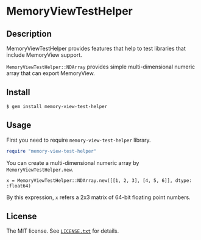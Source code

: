 # MemoryViewTestHelper

## Description

MemoryViewTestHelper provides features that help to test libraries that include MemoryView support.

`MemoryViewTestHelper::NDArray` provides simple multi-dimensional numeric array that can export MemoryView.

## Install

```console
$ gem install memory-view-test-helper
```

## Usage

First you need to require `memory-view-test-helper` library.

```ruby
require "memory-view-test-helper"
```

You can create a multi-dimensional numeric array by `MemoryViewTestHelper.new`.

```
x = MemoryViewTestHelper::NDArray.new([[1, 2, 3], [4, 5, 6]], dtype: :float64)
```

By this expression, `x` refers a 2x3 matrix of 64-bit floating point numbers.

## License

The MIT license. See [`LICENSE.txt`](LICENSE.txt) for details.
